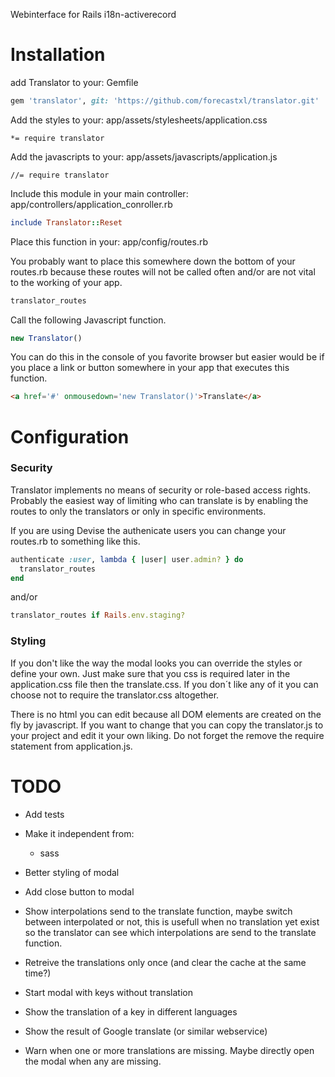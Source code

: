 Webinterface for Rails i18n-activerecord

# Installation

add Translator to your: Gemfile

```ruby
gem 'translator', git: 'https://github.com/forecastxl/translator.git'
```

Add the styles to your: app/assets/stylesheets/application.css

```
*= require translator
```

Add the javascripts to your: app/assets/javascripts/application.js

```
//= require translator
```

Include this module in your main controller: app/controllers/application_conroller.rb

```ruby
include Translator::Reset
```

Place this function in your: app/config/routes.rb

You probably want to place this somewhere down the bottom of your routes.rb because these routes will not be called often and/or are not vital to the working of your app.

```ruby
translator_routes
```

Call the following Javascript function.

```javascript
new Translator()
```

You can do this in the console of you favorite browser but easier would be if you place a link or button somewhere in your app that executes this function.

```html
<a href='#' onmousedown='new Translator()'>Translate</a>
```

# Configuration

### Security

Translator implements no means of security or role-based access rights. Probably the easiest way of limiting who can translate is by enabling the routes to only the translators or only in specific environments.

If you are using Devise the authenicate users you can change your routes.rb to something like this.

```ruby
authenticate :user, lambda { |user| user.admin? } do
  translator_routes
end
```

and/or

```ruby
translator_routes if Rails.env.staging?
```

### Styling

If you don't like the way the modal looks you can override the styles or define your own. Just make sure that you css is required later in the application.css file then the translate.css. If you don´t like any of it you can choose not to require the translator.css altogether.

There is no html you can edit because all DOM elements are created on the fly by javascript. If you want to
change that you can copy the translator.js to your project and edit it your own liking. Do not forget the remove the require statement from application.js.

# TODO
  - Add tests
  - Make it independent from:
    - sass
  - Better styling of modal
  - Add close button to modal
  - Show interpolations send to the translate function, maybe switch between interpolated or not,
    this is usefull when no translation yet exist so the translator can see which interpolations are
    send to the translate function.
  - Retreive the translations only once (and clear the cache at the same time?)

  - Start modal with keys without translation
  - Show the translation of a key in different languages
  - Show the result of Google translate (or similar webservice)
  - Warn when one or more translations are missing. Maybe directly open the modal when any are missing.
